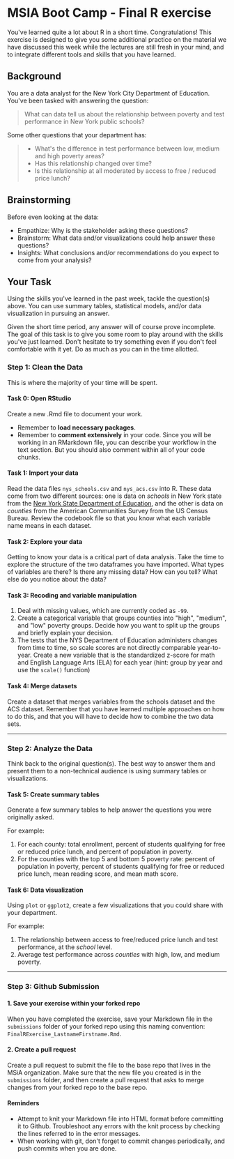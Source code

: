 # MSIA Boot Camp - Final R exercise

You've learned quite a lot about R in a short time. Congratulations! This exercise is designed to give you some additional practice on the material we have discussed this week while the lectures are still fresh in your mind, and to integrate different tools and skills that you have learned.

## Background

You are a data analyst for the New York City Department of Education. You've been tasked with answering the question:

> What can data tell us about the relationship between poverty and test performance in New York public schools?

Some other questions that your department has:

> * What's the difference in test performance between low, medium and high poverty areas?
> * Has this relationship changed over time?
> * Is this relationship at all moderated by access to free / reduced price lunch?

## Brainstorming

Before even looking at the data:

* Empathize: Why is the stakeholder asking these questions?
* Brainstorm: What data and/or visualizations could help answer these questions?
* Insights: What conclusions and/or recommendations do you expect to come from your analysis?

## Your Task

Using the skills you've learned in the past week, tackle the question(s) above. You can use summary tables, statistical models, and/or data visualization in pursuing an answer.

Given the short time period, any answer will of course prove incomplete. The goal of this task is to give you some room to play around with the skills you've just learned. Don't hesitate to try something even if you don't feel comfortable with it yet. Do as much as you can in the time allotted.

### Step 1: Clean the Data

This is where the majority of your time will be spent.

#### Task 0: Open RStudio

Create a new .Rmd file to document your work.

- Remember to **load necessary packages**.
- Remember to **comment extensively** in your code. Since you will be working in an RMarkdown file, you can describe your workflow in the text section. But you should also comment within all of your code chunks.

#### Task 1: Import your data

Read the data files `nys_schools.csv` and `nys_acs.csv` into R. These data come from two different sources: one is data on *schools* in New York state from the [New York State Department of Education](http://data.nysed.gov/downloads.php), and the other is data on *counties* from the American Communities Survey from the US Census Bureau. Review the codebook file so that you know what each variable name means in each dataset.

#### Task 2: Explore your data

Getting to know your data is a critical part of data analysis. Take the time to explore the structure of the two dataframes you have imported. What types of variables are there? Is there any missing data? How can you tell? What else do you notice about the data?

#### Task 3: Recoding and variable manipulation

1. Deal with missing values, which are currently coded as `-99`.
2. Create a categorical variable that groups counties into "high", "medium", and "low" poverty groups. Decide how you want to split up the groups and briefly explain your decision.
3. The tests that the NYS Department of Education administers changes from time to time, so scale scores are not directly comparable year-to-year. Create a new variable that is the standardized z-score for math and English Language Arts (ELA) for each year (hint: group by year and use the `scale()` function)

#### Task 4: Merge datasets

Create a dataset that merges variables from the schools dataset and the ACS dataset. Remember that you have learned multiple approaches on how to do this, and that you will have to decide how to combine the two data sets.

---

### Step 2: Analyze the Data

Think back to the original question(s). The best way to answer them and present them to a non-technical audience is using summary tables or visualizations.

#### Task 5: Create summary tables

Generate a few summary tables to help answer the questions you were originally asked.

For example:

1. For each county: total enrollment, percent of students qualifying for free or reduced price lunch, and percent of population in poverty.
2. For the counties with the top 5 and bottom 5 poverty rate: percent of population in poverty, percent of students qualifying for free or reduced price lunch, mean reading score, and mean math score.

#### Task 6: Data visualization

Using `plot` or `ggplot2`, create a few visualizations that you could share with your department.

For example:

1. The relationship between access to free/reduced price lunch and test performance, at the *school* level.
2. Average test performance across *counties* with high, low, and medium poverty.

---

### Step 3: Github Submission

#### 1. Save your exercise within your forked repo

When you have completed the exercise, save your Markdown file in the `submissions` folder of your forked repo using this naming convention: `FinalRExercise_LastnameFirstname.Rmd`.

#### 2. Create a pull request

Create a pull request to submit the file to the base repo that lives in the MSiA organization. Make sure that the new file you created is in the `submissions` folder, and then create a pull request that asks to merge changes from your forked repo to the base repo.

#### Reminders

- Attempt to knit your Markdown file into HTML format before committing it to Github. Troubleshoot any errors with the knit process by checking the lines referred to in the error messages.
- When working with git, don't forget to commit changes periodically, and push commits when you are done.
